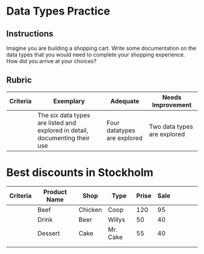 # Data Types Practice

## Instructions

Imagine you are building a shopping cart. Write some documentation on the data types that you would need to complete your shopping experience. How did you arrive at your choices?



## Rubric

Criteria | Exemplary | Adequate | Needs Improvement
--- | --- | --- | -- |
||The six data types are listed and explored in detail, documenting their use|Four datatypes are explored|Two data types are explored|

# Best discounts in Stockholm

| Criteria| Product Name     | Shop  | Type |  Prise |Sale   |   |   |   |   |
|---|---|---|---|---|---|---|---|---|---|
|  |  Beef | Chicken  |  Coop |   120|  95 |  |   |   |   |
|  |  Drink | Beer  |  Willys |  50 |  40 |   |   |   |   |
|   |  Dessert |  Cake |   Mr. Cake  | 55  |  40 |   |   |   |   |
|   |   |   |   |   |   |   |   |   |   |
|   |   |   |   |   |   |   |   |   |   |
